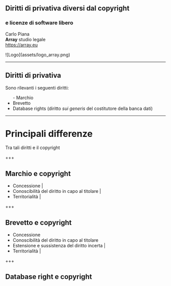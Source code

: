 ##  Diritti di privativa diversi dal copyright
### e licenze di software libero

Carlo Piana  
<span class="fa-red">**Array**</span> studio legale  
https://array.eu

<div class="borderless">
![Logo](assets/logo_array.png)
</div>

---

## Diritti di privativa

Sono rilevanti i seguenti diritti:

<ul>
-  Marchio</li>
<li class="fragment"> Brevetto</li>
<li class="fragment">Database rights (diritto <em>sui generis</em> del costitutore della banca dati)</li>
</ul>


---

# Principali differenze

Tra tali diritti e il copyright

+++

## Marchio e copyright

- Concessione |
- Conoscibilità del diritto in capo al titolare |
- Territorialità |


+++

## Brevetto e copyright

- Concessione
- Conoscibilità del diritto in capo al titolare
- Estensione e sussistenza del diritto incerta |
- Territorialità |

+++

## Database right e copyright
